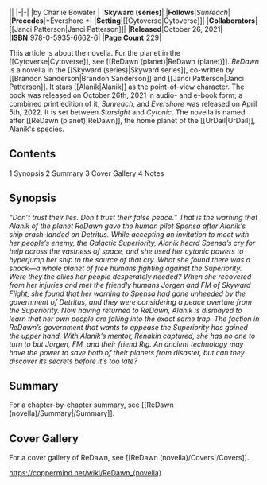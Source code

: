 |**<ReDawn>**|
|-|-|
|by  Charlie Bowater |
|**Skyward (series)**|
|**Follows**|*Sunreach*|
|**Precedes**|*Evershore *|
|**Setting**|[[Cytoverse\|Cytoverse]]|
|**Collaborators**|[[Janci Patterson\|Janci Patterson]]|
|**Released**|October 26, 2021|
|**ISBN**|978-0-5935-6662-6|
|**Page Count**|229|

This article is about the novella. For the planet in the [[Cytoverse\|Cytoverse]], see [[ReDawn (planet)\|ReDawn (planet)]].
*ReDawn* is a novella in the [[Skyward (series)\|Skyward series]], co-written by [[Brandon Sanderson\|Brandon Sanderson]] and [[Janci Patterson\|Janci Patterson]]. It stars [[Alanik\|Alanik]] as the point-of-view character. The book was released on October 26th, 2021 in audio- and e-book form; a combined print edition of it, *Sunreach*, and *Evershore* was released on April 5th, 2022. It is set between *Starsight* and *Cytonic*. The novella is named after [[ReDawn (planet)\|ReDawn]], the home planet of the [[UrDail\|UrDail]], Alanik's species.

## Contents

1 Synopsis
2 Summary
3 Cover Gallery
4 Notes


## Synopsis
*“Don’t trust their lies. Don’t trust their false peace.” That is the warning that Alanik of the planet ReDawn gave the human pilot Spensa after Alanik’s ship crash-landed on Detritus. While accepting an invitation to meet with her people’s enemy, the Galactic Superiority, Alanik heard Spensa’s cry for help across the vastness of space, and she used her cytonic powers to hyperjump her ship to the source of that cry. What she found there was a shock—a whole planet of free humans fighting against the Superiority. Were they the allies her people desperately needed?*
*When she recovered from her injuries and met the friendly humans Jorgen and FM of Skyward Flight, she found that her warning to Spensa had gone unheeded by the government of Detritus, and they were considering a peace overture from the Superiority. Now having returned to ReDawn, Alanik is dismayed to learn that her own people are falling into the exact same trap.*
*The faction in ReDawn’s government that wants to appease the Superiority has gained the upper hand. With Alanik’s mentor, Renakin captured, she has no one to turn to but Jorgen, FM, and their friend Rig. An ancient technology may have the power to save both of their planets from disaster, but can they discover its secrets before it’s too late?*

## Summary
For a chapter-by-chapter summary, see [[ReDawn (novella)/Summary\|/Summary]].
## Cover Gallery
For a cover gallery of ReDawn, see [[ReDawn (novella)/Covers\|/Covers]].


https://coppermind.net/wiki/ReDawn_(novella)